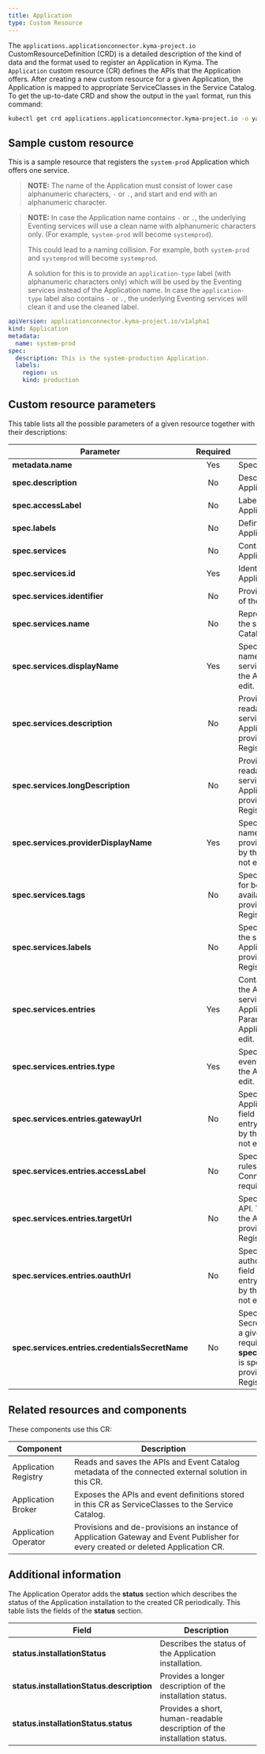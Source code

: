 ```yaml
---
title: Application
type: Custom Resource
---
```


The `applications.applicationconnector.kyma-project.io` CustomResourceDefinition (CRD) is a detailed description of the kind of data and the format used to register an Application in Kyma. The `Application` custom resource (CR) defines the APIs that the Application offers. After creating a new custom resource for a given Application, the Application is mapped to appropriate ServiceClasses in the Service Catalog. To get the up-to-date CRD and show the output in the `yaml` format, run this command:

```bash
kubectl get crd applications.applicationconnector.kyma-project.io -o yaml
```

## Sample custom resource

This is a sample resource that registers the `system-prod` Application which offers one service.

>**NOTE:** The name of the Application must consist of lower case alphanumeric characters, `-` or `.`, and start and end with an alphanumeric character.

>**NOTE:** In case the Application name contains `-` or `.`, the underlying Eventing services will use a clean name with alphanumeric characters only. (For example, `system-prod` will become `systemprod`).
> 
> This could lead to a naming collision. For example, both `system-prod` and `systemprod` will become `systemprod`.
> 
> A solution for this is to provide an `application-type` label (with alphanumeric characters only) which will be used by the Eventing services instead of the Application name. In case the `application-type` label also contains `-` or `.`, the underlying Eventing services will clean it and use the cleaned label.

```yaml
apiVersion: applicationconnector.kyma-project.io/v1alpha1
kind: Application
metadata:
  name: system-prod
spec:
  description: This is the system-production Application.
  labels:
    region: us
    kind: production
```

## Custom resource parameters

This table lists all the possible parameters of a given resource together with their descriptions:

| Parameter   |      Required      |  Description |
|----------|:-------------:|------|
| **metadata.name** | Yes | Specifies the name of the CR. |
| **spec.description** | No | Describes the connected Application.  |
| **spec.accessLabel** | No | Labels the Application when an ApplicationMapping is created. |
| **spec.labels** | No | Defines the labels of the Application. |
| **spec.services** | No | Contains all services that the Application provides. |
| **spec.services.id** | Yes | Identifies the service that the Application provides. |
| **spec.services.identifier** | No | Provides an additional identifier of the ServiceClass. |
| **spec.services.name** | No | Represents a unique name of the service used by the Service Catalog. |
| **spec.services.displayName** | Yes | Specifies a human-readable name of the Application service. Parameter provided by the Application Registry, do not edit. |
| **spec.services.description** | No | Provides a short, human-readable description of the service offered by the Application. Parameter provided by the Application Registry, do not edit. |
| **spec.services.longDescription** | No | Provides a longer, human-readable description of the service offered by the Application. Parameter provided by the Application Registry, do not edit. |
| **spec.services.providerDisplayName** | Yes | Specifies a human-readable name of the Application service provider. Parameter provided by the Application Registry, do not edit. |
| **spec.services.tags** | No | Specifies additional tags used for better documentation of the available APIs. Parameter provided by the Application Registry, do not edit. |
| **spec.services.labels** | No | Specifies additional labels for the service offered by the Application. Parameter provided by the Application Registry, do not edit. |
| **spec.services.entries** | Yes | Contains the information about the APIs and events that the service offered by the Application provides. Parameter provided by the Application Registry, do not edit. |
| **spec.services.entries.type** | Yes | Specifies the entry type: API or event. Parameter provided by the Application Registry, do not edit. |
| **spec.services.entries.gatewayUrl** | No | Specifies the URL of the Application Connector. This field is required for the API entry type. Parameter provided by the Application Registry, do not edit. |
| **spec.services.entries.accessLabel** | No | Specifies the label used in Istio rules in the Application Connector. This field is required for the API entry type. |
| **spec.services.entries.targetUrl** |  No | Specifies the URL of a given API. This field is required for the API entry type. Parameter provided by the Application Registry, do not edit. |
| **spec.services.entries.oauthUrl** | No | Specifies the URL used to authorize with a given API. This field is required for the API entry type. Parameter provided by the Application Registry, do not edit. |
| **spec.services.entries.credentialsSecretName** | No | Specifies the name of the Secret which allows you to call a given API. This field is required if **spec.services.entries.oauthUrl** is specified. Parameter provided by the Application Registry, do not edit. |

## Related resources and components

These components use this CR:

| Component   |  Description |
|-----------|-------------|
| Application Registry | Reads and saves the APIs and Event Catalog metadata of the connected external solution in this CR. |
| Application Broker | Exposes the APIs and event definitions stored in this CR as ServiceClasses to the Service Catalog. |
| Application Operator | Provisions and de-provisions an instance of Application Gateway and Event Publisher for every created or deleted Application CR. |

## Additional information

The Application Operator adds the **status** section which describes the status of the Application installation to the created CR periodically. This table lists the fields of the **status** section.

| Field   |  Description |
|----------|-------------|
| **status.installationStatus** | Describes the status of the Application installation. |
| **status.installationStatus.description** | Provides a longer description of the installation status. |
| **status.installationStatus.status** | Provides a short, human-readable description of the installation status. |
